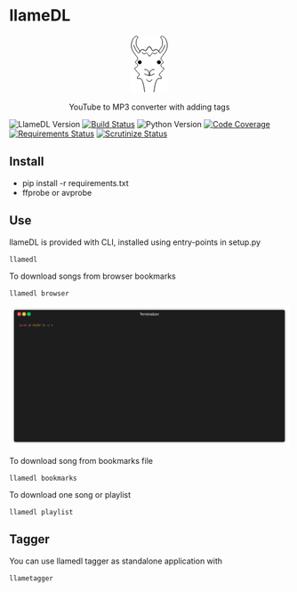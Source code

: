 # llameDL

<p align="center"><img src="/media/logo.png"/></p>
<p align="center">YouTube to MP3 converter with adding tags</p>

![LlameDL Version](https://img.shields.io/badge/llameDL-0.2.0-blue.svg)
[![Build Status](https://travis-ci.org/westscz/llameDL.svg?branch=master)](https://travis-ci.org/westscz/llameDL)
![Python Version](https://img.shields.io/badge/python-3.6%2B-blue.svg)
[![Code Coverage](https://scrutinizer-ci.com/g/westscz/llameDL/badges/coverage.png?b=master)](https://scrutinizer-ci.com/g/westscz/llameDL/?branch=master)
[![Requirements Status](https://requires.io/github/westscz/llameDL/requirements.svg?branch=master)](https://requires.io/github/westscz/llameDL/requirements/?branch=master)
[![Scrutinize Status](https://scrutinizer-ci.com/g/westscz/llameDL/badges/quality-score.png?b=master)](https://scrutinizer-ci.com/g/westscz/llameDL/)



## Install
- pip install -r requirements.txt
- ffprobe or avprobe


## Use
llameDL is provided with CLI, installed using entry-points in setup.py

    llamedl

To download songs from browser bookmarks

    llamedl browser 
    
<p align="center"><img src="/media/browser-demo.gif?raw=true"/></p>
    
To download song from bookmarks file

    llamedl bookmarks
    
To download one song or playlist

    llamedl playlist

## Tagger

You can use llamedl tagger as standalone application with

    llametagger
